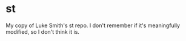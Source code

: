 # st
My copy of Luke Smith's st repo. I don't remember if it's meaningfully modified, so I don't think it is.
